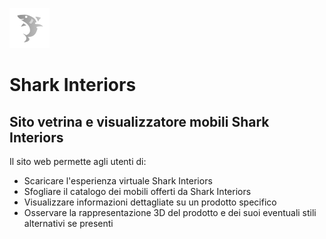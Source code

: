 ![Immagine](res/icon.png)

# Shark Interiors

## Sito vetrina e visualizzatore mobili Shark Interiors

Il sito web permette agli utenti di:

- Scaricare l'esperienza virtuale Shark Interiors
- Sfogliare il catalogo dei mobili offerti da Shark Interiors
- Visualizzare informazioni dettagliate su un prodotto specifico
- Osservare la rappresentazione 3D del prodotto e dei suoi eventuali stili alternativi se presenti